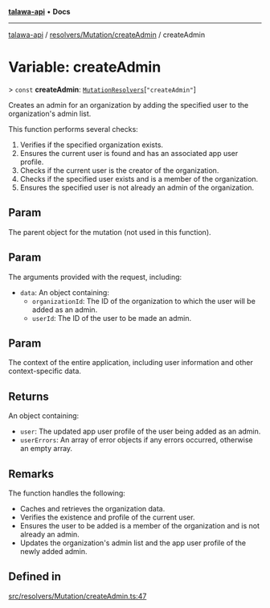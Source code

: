 [**talawa-api**](../../../../README.md) • **Docs**

***

[talawa-api](../../../../modules.md) / [resolvers/Mutation/createAdmin](../README.md) / createAdmin

# Variable: createAdmin

\> `const` **createAdmin**: [`MutationResolvers`](../../../../types/generatedGraphQLTypes/type-aliases/MutationResolvers.md)\[`"createAdmin"`\]

Creates an admin for an organization by adding the specified user to the organization's admin list.

This function performs several checks:

1. Verifies if the specified organization exists.
2. Ensures the current user is found and has an associated app user profile.
3. Checks if the current user is the creator of the organization.
4. Checks if the specified user exists and is a member of the organization.
5. Ensures the specified user is not already an admin of the organization.

## Param

The parent object for the mutation (not used in this function).

## Param

The arguments provided with the request, including:
  - `data`: An object containing:
    - `organizationId`: The ID of the organization to which the user will be added as an admin.
    - `userId`: The ID of the user to be made an admin.

## Param

The context of the entire application, including user information and other context-specific data.

## Returns

An object containing:
  - `user`: The updated app user profile of the user being added as an admin.
  - `userErrors`: An array of error objects if any errors occurred, otherwise an empty array.

## Remarks

The function handles the following:
- Caches and retrieves the organization data.
- Verifies the existence and profile of the current user.
- Ensures the user to be added is a member of the organization and is not already an admin.
- Updates the organization's admin list and the app user profile of the newly added admin.

## Defined in

[src/resolvers/Mutation/createAdmin.ts:47](https://github.com/PalisadoesFoundation/talawa-api/blob/bba5d82264abb62b9e358a3d3fe1af18a8a8f6e4/src/resolvers/Mutation/createAdmin.ts#L47)
